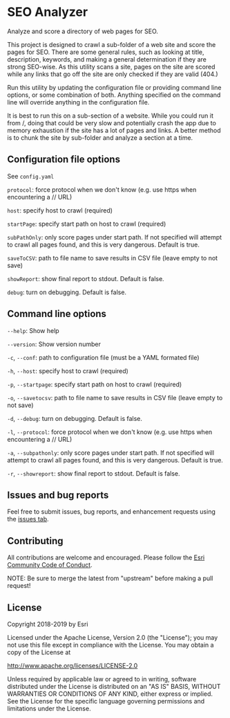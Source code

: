 # SEO Analyzer

Analyze and score a directory of web pages for SEO.

This project is designed to crawl a sub-folder of a web site and score the pages for SEO. There are some general rules, such as looking at title, description, keywords, and making a general determination if they are strong SEO-wise. As this utility scans a site, pages on the site are scored while any links that go off the site are only checked if they are valid (404.)

Run this utility by updating the configuration file or providing command line options, or some combination of both. Anything specified on the command line will override anything in the configuration file.

It is best to run this on a sub-section of a website. While you could run it from /, doing that could be very slow and potentially crash the app due to memory exhaustion if the site has a lot of pages and links. A better method is to chunk the site by sub-folder and analyze a section at a time.

## Configuration file options

See `config.yaml`

`protocol`:
force protocol when we don't know (e.g. use https when encountering a // URL)

`host`:
specify host to crawl (required)

`startPage`:
specify start path on host to crawl (required)

`subPathOnly`:
only score pages under start path. If not specified will attempt to crawl all pages found, and this is very dangerous. Default is true.

`saveToCSV`:
path to file name to save results in CSV file (leave empty to not save)

`showReport`:
show final report to stdout. Default is false.

`debug`:
turn on debugging. Default is false.

## Command line options

`--help`:
Show help

`--version`:
Show version number

`-c`, `--conf`:
path to configuration file (must be a YAML formated file)

`-h`, `--host`:
specify host to crawl (required)

`-p`, `--startpage`:
specify start path on host to crawl (required)

`-o`, `--savetocsv`:
path to file name to save results in CSV file (leave empty to not save)

`-d`, `--debug`:
turn on debugging. Default is false.

`-l`, `--protocol`:
force protocol when we don't know (e.g. use https when encountering a // URL)

`-a`, `--subpathonly`:
only score pages under start path. If not specified will attempt to crawl all pages found, and this is very dangerous. Default is true.

`-r`, `--showreport`:
show final report to stdout. Default is false.

## Issues and bug reports

Feel free to submit issues, bug reports, and enhancement requests using the [issues tab](issues/).

## Contributing

All contributions are welcome and encouraged. Please follow the [Esri Community Code of Conduct](https://github.com/Esri/contributing/blob/master/CODE_OF_CONDUCT.md).

NOTE: Be sure to merge the latest from "upstream" before making a pull request!

## License

Copyright 2018-2019 by Esri

Licensed under the Apache License, Version 2.0 (the "License");
you may not use this file except in compliance with the License.
You may obtain a copy of the License at

   http://www.apache.org/licenses/LICENSE-2.0

Unless required by applicable law or agreed to in writing, software
distributed under the License is distributed on an "AS IS" BASIS,
WITHOUT WARRANTIES OR CONDITIONS OF ANY KIND, either express or implied.
See the License for the specific language governing permissions and
limitations under the License.
